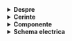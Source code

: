 <details>
  <summary> <b> Despre </b> </summary>

  ## Descrierea temei:
  
  - Aceasta tema simuleaza un joc TypeRacer.
  - Jocul va implica utilizarea unor componente hardware de bază, cum ar fi un LED RGB pentru a indica starea jocului și butoane pentru a controla începutul și dificultatea jocului. De asemenea, vom implementa un algoritm simplu pentru generarea aleatoare a cuvintelor dintr-un dicționar predefinit, care va fi afișat utilizatorului pentru a fi tastat.
    
   </details>
   
   <details>
  <summary><b>Cerinte</b></summary>

   ## 1. Detalii tehnice:
  -  Led-ul RGB reprezinta indicatorul de stare. In repaus led-ul va fi alb, iar la apasarea butonului de start va clipi timp de 3 secunde.
    
  -  Led-ul se va face verde sau rosu, in timpul unei runde, daca textul introdus este corect, respectiv gresit.
    
  -  Vom avea 2 butoane: 1. De start/stop 2. De dificultate

  -  Apasarea butonului de start/stop va initia/ va opri runda. Cand jocul este oprit, daca se apasa butonul de start, se va face o numaratoare inversa de 3 secunde pana la o noua runda.

  - Al doilea buton, de dificultate, indica viteza cu care apar cuvintele si functioneaza doar in repaus. Dificultatea poate fi : Easy/Medium/Hard.

  - Dictionarul de cuvinte va fi afisat in terminal random. In functie de corectitudinea cuvantului introdus, se va genera unul nou imediat, in caz contrar, se va astepta timpul stabilit de fiecare dificultate.

    </details>

    <details> 
  <summary><b>Componente</b></summary>
  
  ## Componentele folosite:
  
  -Arduino UNO (ATmega328P microcontroller)
  
  -1x LED RGB (pentru a semnaliza dacă cuvântul corect e scris greșit sau nu)
  
  -2x Butoane (pentru start/stop rundă și pentru selectarea dificultății)
  
  -5x Rezistoare (3x 220/330 ohm, 2x 1000 ohm)
  
  -Breadbord
  
  -Fire de legătură
  
    ##
</details>

<details>
  <summary> <b> Schema electrica </b> </summary>

  ## Schema electrica a circuitului implementat pe WOWKI
  Simulatorul implementat in WOWKI:
 ![Simulator_tema2](https://github.com/user-attachments/assets/247e52a6-e335-4d5a-8acd-8ade31bd964a)

  ##
</details>


